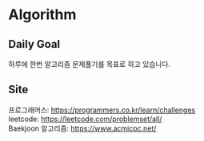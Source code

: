 # Algorithm

## Daily Goal
하루에 한번 알고리즘 문제풀기를 목표로 하고 있습니다.

## Site
프로그래머스: https://programmers.co.kr/learn/challenges<br>
leetcode: https://leetcode.com/problemset/all/<br>
Baekjoon 알고리즘: https://www.acmicpc.net/<br><br>